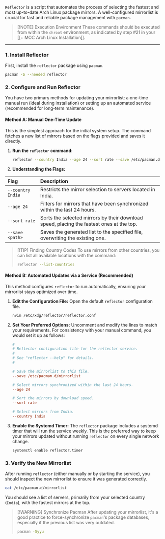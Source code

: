 
`Reflector` is a script that automates the process of selecting the fastest and most up-to-date Arch Linux package mirrors. A well-configured mirrorlist is crucial for fast and reliable package management with `pacman`.

> [!NOTE] Execution Environment
> These commands should be executed from within the `chroot` environment, as indicated by step #21 in your [[+ MOC Arch Linux Installation]].

---

### 1. Install Reflector

First, install the `reflector` package using `pacman`.

```bash
pacman -S --needed reflector
```

### 2. Configure and Run Reflector

You have two primary methods for updating your mirrorlist: a one-time manual run (ideal during installation) or setting up an automated service (recommended for long-term maintenance).

#### Method A: Manual One-Time Update

This is the simplest approach for the initial system setup. The command fetches a new list of mirrors based on the flags provided and saves it directly.

1.  **Run the `reflector` command:**

    ```bash
    reflector --country India --age 24 --sort rate --save /etc/pacman.d/mirrorlist
    ```

2.  **Understanding the Flags:**

| Flag | Description |
| :--- | :--- |
| `--country India` | Restricts the mirror selection to servers located in India. |
| `--age 24` | Filters for mirrors that have been synchronized within the last 24 hours. |
| `--sort rate` | Sorts the selected mirrors by their download speed, placing the fastest ones at the top. |
| `--save <path>` | Saves the generated list to the specified file, overwriting the existing one. |

> [!TIP] Finding Country Codes
> To use mirrors from other countries, you can list all available locations with the command:
> ```bash
> reflector --list-countries
> ```

#### Method B: Automated Updates via a Service (Recommended)

This method configures `reflector` to run automatically, ensuring your mirrorlist stays optimized over time.

1.  **Edit the Configuration File:**
    Open the default `reflector` configuration file.

    ```bash
    nvim /etc/xdg/reflector/reflector.conf
    ```

2.  **Set Your Preferred Options:**
    Uncomment and modify the lines to match your requirements. For consistency with your manual command, you would set it up as follows:

    ```ini
    #
    # Reflector configuration file for the reflector service.
    #
    # See "reflector --help" for details.
    #

    # Save the mirrorlist to this file.
    --save /etc/pacman.d/mirrorlist

    # Select mirrors synchronized within the last 24 hours.
    --age 24

    # Sort the mirrors by download speed.
    --sort rate

    # Select mirrors from India.
    --country India
    ```

3.  **Enable the Systemd Timer:**
    The `reflector` package includes a systemd timer that will run the service weekly. This is the preferred way to keep your mirrors updated without running `reflector` on every single network change.

    ```bash
    systemctl enable reflector.timer
    ```

### 3. Verify the New Mirrorlist

After running `reflector` (either manually or by starting the service), you should inspect the new mirrorlist to ensure it was generated correctly.

```bash
cat /etc/pacman.d/mirrorlist
```

You should see a list of servers, primarily from your selected country (`India`), with the fastest mirrors at the top.

> [!WARNING] Synchronize Pacman
> After updating your mirrorlist, it's a good practice to force-synchronize `pacman`'s package databases, especially if the previous list was very outdated.
> ```bash
> pacman -Syyu
> ```

